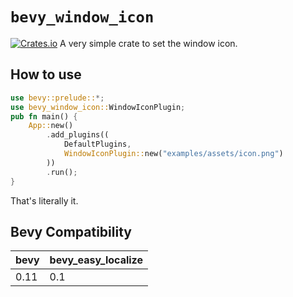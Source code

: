 # `bevy_window_icon`
[![Crates.io](https://img.shields.io/crates/v/bevy_window_icon)](https://crates.io/crates/bevy_window_icon)
A very simple crate to set the window icon.
## How to use
```rust
use bevy::prelude::*;
use bevy_window_icon::WindowIconPlugin;
pub fn main() {
    App::new()
        .add_plugins((
            DefaultPlugins,
            WindowIconPlugin::new("examples/assets/icon.png")
        ))
        .run();
}
```
That's literally it.
## Bevy Compatibility
|bevy|bevy_easy_localize|
|---|---|
|0.11|0.1|